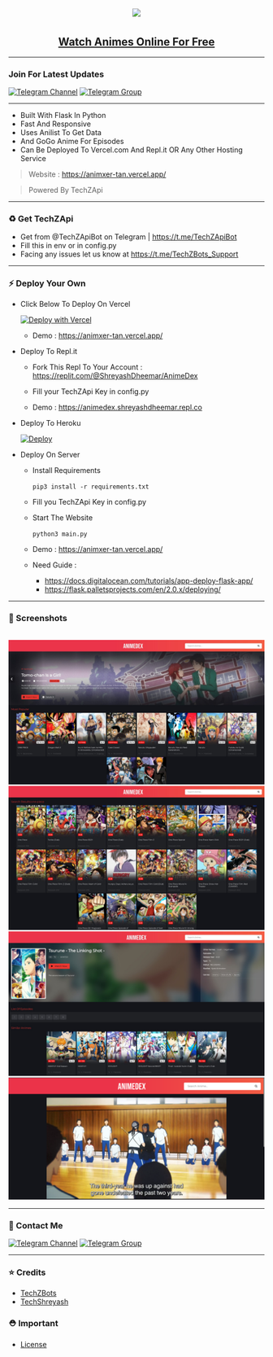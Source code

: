 <h1 align="center"><a href="https://animxer-tan.vercel.app/"><img src="https://cdn.jsdelivr.net/gh/Animxer1/Animxer@main/static/img/headerr.png"></a></h1>
<h2 align="center"><a href="https://animxer-tan.vercel.app/"><b>Watch Animes Online For Free</b></a></h4>

<hr>

### Join For Latest Updates

[![Telegram Channel](https://img.shields.io/static/v1?label=Join&message=Telegram%20Channel&color=blueviolet&style=for-the-badge&logo=telegram&logoColor=violet)](https://telegram.me/TechZBots) [![Telegram Group](https://img.shields.io/static/v1?label=Join&message=Telegram%20Group&color=blueviolet&style=for-the-badge&logo=telegram&logoColor=violet)](https://telegram.me/TechZBots_Support)

<hr>

- Built With Flask In Python
- Fast And Responsive
- Uses Anilist To Get Data
- And GoGo Anime For Episodes
- Can Be Deployed To Vercel.com And Repl.it OR Any Other Hosting Service
> Website : https://animxer-tan.vercel.app/

> Powered By TechZApi

<hr>

### ♻️ Get TechZApi

- Get from @TechZApiBot on Telegram | https://t.me/TechZApiBot
- Fill this in env or in config.py
- Facing any issues let us know at https://t.me/TechZBots_Support

<hr>

### ⚡️ Deploy Your Own

- Click Below To Deploy On Vercel

  [![Deploy with Vercel](https://vercel.com/button)](https://vercel.com/new/clone?repository-url=https%3A%2F%2Fgithub.com%2FTechShreyash%2FAnimeDex&env=API_KEY&envDescription=Your%20TechZ%20Api%20Key%2C%20Get%20from%20%40TechZApiBot%20on%20Telegram%20&envLink=https%3A%2F%2Ft.me%2FTechZApiBot&project-name=animedex&repository-name=AnimeDex&demo-title=AnimeDex&demo-description=Watch%20Animes%20Online%20For%20Free&demo-url=animedex.live&demo-image=https%3A%2F%2Fgithub.com%2FTechShreyash%2FAnimeDex%2Fraw%2Fmain%2Fscreenshots%2Fhome.jpeg)

    - Demo : https://animxer-tan.vercel.app/

- Deploy To Repl.it

    - Fork This Repl To Your Account : https://replit.com/@ShreyashDheemar/AnimeDex
    
    - Fill your TechZApi Key in config.py

    - Demo : https://animedex.shreyashdheemar.repl.co

- Deploy To Heroku
  
  <a href="https://www.heroku.com/deploy/?template=https://github.com/TechShreyash/AnimeDex" target="_blank"><img src="https://www.herokucdn.com/deploy/button.svg" alt="Deploy"></a>

- Deploy On Server
  - Install Requirements
    
    ```pip3 install -r requirements.txt```
  
  - Fill you TechZApi Key in config.py
  - Start The Website

    ```python3 main.py```
  - Demo : https://animxer-tan.vercel.app/

  - Need Guide : 
    - https://docs.digitalocean.com/tutorials/app-deploy-flask-app/
    - https://flask.palletsprojects.com/en/2.0.x/deploying/

<hr>

### 📸 Screenshots

<br>

<img src="./screenshots/home.jpeg">

<img src="./screenshots/search.jpeg">

<img src="./screenshots/anime.jpeg">

<img src="./screenshots/episode.png">

<hr>


### 👤 Contact Me

[![Telegram Channel](https://img.shields.io/static/v1?label=Join&message=Telegram%20Channel&color=blueviolet&style=for-the-badge&logo=telegram&logoColor=violet)](https://telegram.me/TechZBots) [![Telegram Group](https://img.shields.io/static/v1?label=Join&message=Telegram%20Group&color=blueviolet&style=for-the-badge&logo=telegram&logoColor=violet)](https://telegram.me/TechZBots_Support)

<hr>

### ⭐ Credits

* [TechZBots](https://t.me/TechZBots)
* [TechShreyash](https://github.com/TechShreyash)

### ⛑ Important

* [License](https://github.com/TechShreyash/AnimeDex/blob/main/LICENSE)
